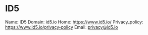 
# ID5 

Name: ID5 
Domain: id5.io
Home: https://www.id5.io/
Privacy_policy: https://www.id5.io/privacy-policy
Email: privacy@id5.io
